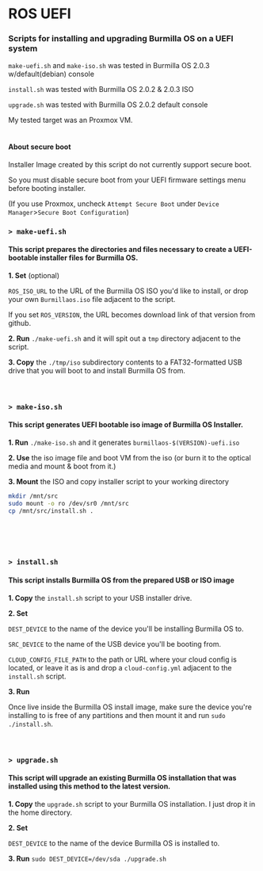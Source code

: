 # ROS UEFI

### Scripts for installing and upgrading Burmilla OS on a UEFI system

`make-uefi.sh` and `make-iso.sh` was tested in Burmilla OS 2.0.3 w/default(debian) console

`install.sh` was tested with Burmilla OS 2.0.2 & 2.0.3 ISO

`upgrade.sh` was tested with Burmilla OS 2.0.2 default console

My tested target was an Proxmox VM.
<br />
<br />

#### About secure boot

Installer Image created by this script do not currently support secure boot.

So you must disable secure boot from your UEFI firmware settings menu before booting installer.

(If you use Proxmox, uncheck `Attempt Secure Boot` under `Device Manager`>`Secure Boot Configuration`)


### `> make-uefi.sh`

#### This script prepares the directories and files necessary to create a UEFI-bootable installer files for Burmilla OS.

**1. Set** (optional)

`ROS_ISO_URL` to the URL of the Burmilla OS ISO you'd like to install, or drop your own `Burmillaos.iso` file adjacent to the script.

If you set `ROS_VERSION`, the URL becomes download link of that version from github.

**2. Run** `./make-uefi.sh` and it will spit out a `tmp` directory adjacent to the script.

**3. Copy** the `./tmp/iso` subdirectory contents to a FAT32-formatted USB drive that you will boot to and install Burmilla OS from.
<br />
<br />
<br />

### `> make-iso.sh`

#### This script generates UEFI bootable iso image of Burmilla OS Installer.

**1. Run** `./make-iso.sh` and it generates `burmillaos-$(VERSION)-uefi.iso`

**2. Use** the iso image file and boot VM from the iso (or burn it to the optical media and mount & boot from it.)

**3. Mount** the ISO and copy installer script to your working directory

```bash
mkdir /mnt/src
sudo mount -o ro /dev/sr0 /mnt/src
cp /mnt/src/install.sh .
```

<br />
<br />
<br />

### `> install.sh`

#### This script installs Burmilla OS from the prepared USB or ISO image

**1. Copy** the `install.sh` script to your USB installer drive.

**2. Set**

`DEST_DEVICE` to the name of the device you'll be installing Burmilla OS to.

`SRC_DEVICE` to the name of the USB device you'll be booting from.

`CLOUD_CONFIG_FILE_PATH` to the path or URL where your cloud config is located, or leave it as is and drop a `cloud-config.yml` adjacent to the `install.sh` script.

**3. Run**

Once live inside the Burmilla OS install image, make sure the device you're installing to is free of any partitions and then mount it and run `sudo ./install.sh`.
<br />
<br />
<br />

### `> upgrade.sh`

#### This script will upgrade an existing Burmilla OS installation that was installed using this method to the latest version.

**1. Copy** the `upgrade.sh` script to your Burmilla OS installation. I just drop it in the home directory.

**2. Set**

`DEST_DEVICE` to the name of the device Burmilla OS is installed to.

**3. Run** `sudo DEST_DEVICE=/dev/sda ./upgrade.sh`
